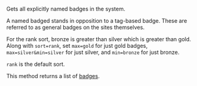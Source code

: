 Gets all explicitly named badges in the system.

A named badged stands in opposition to a tag-based badge. These are referred to as general badges on the sites themselves.

For the rank sort, bronze is greater than silver which is greater than gold. Along with `sort=rank`, set `max=gold` for
just gold badges, `max=silver&min=silver` for just silver, and `min=bronze` for just bronze.

`rank` is the default sort.

This method returns a list of [badges](#model-Badge).
